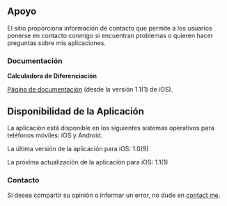 ## Apoyo

El sitio proporciona información de contacto que permite a los usuarios ponerse en contacto conmigo si encuentran problemas o quieren hacer preguntas sobre mis aplicaciones.

### Documentación

**Calculadora de Diferenciación**

[Página de documentación](https://www.taketechease.com/mobile/diffcal/support-es.html) (desde la versión 1.1(1) de iOS).
  
## Disponibilidad de la Aplicación

La aplicación está disponible en los siguientes sistemas operativos para teléfonos móviles: iOS y Android.

La última versión de la aplicación para iOS: 1.0(9)
  
La próxima actualización de la aplicación para iOS: 1.1(1)
  
### Contacto

Si desea compartir su opinión o informar un error, no dude en [contact me](mailto:i.d.kosinska@gmail.com).
